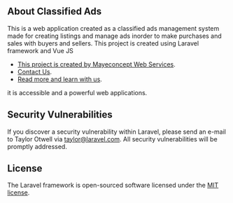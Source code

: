 
## About Classified Ads

This is a web application created as a classified ads management system made for creating listings and manage ads inorder to make purchases and sales with buyers and sellers. This project is created using Laravel framework and Vue JS

- [This project is created by Mayeconcept Web Services](https://mayeconcept.com.ng/).
- [Contact Us](https://mayeconcept.com.ng//contact).
- [Read more and learn with us](https://mayeconcept.com.ng//blogs).

it is accessible and a powerful web applications.

## Security Vulnerabilities

If you discover a security vulnerability within Laravel, please send an e-mail to Taylor Otwell via [taylor@laravel.com](mailto:info@mayeconcept.com.ng). All security vulnerabilities will be promptly addressed.

## License

The Laravel framework is open-sourced software licensed under the [MIT license](https://opensource.org/licenses/MIT).
